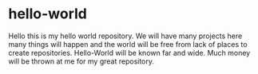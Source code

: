 # hello-world
Hello this is my hello world repository. We will have many projects here many things will happen and the world will be free from lack of places to create repositories. Hello-World will be known far and wide. Much money will be thrown at me for my great repository. 
